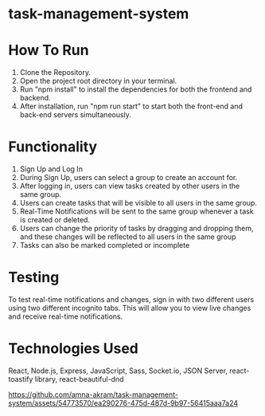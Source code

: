# task-management-system
# How To Run
1. Clone the Repository.
2. Open the project root directory in your terminal.
3. Run "npm install" to install the dependencies for both the frontend and backend.
4. After installation, run "npm run start" to start both the front-end and back-end servers simultaneously.

# Functionality
1. Sign Up and Log In
2. During Sign Up, users can select a group to create an account for.
3. After logging in, users can view tasks created by other users in the same group.
4. Users can create tasks that will be visible to all users in the same group.
5. Real-Time Notifications will be sent to the same group whenever a task is created or deleted.
6. Users can change the priority of tasks by dragging and dropping them, and these changes will be reflected to all users in the same group
7. Tasks can also be marked completed or incomplete

# Testing
To test real-time notifications and changes, sign in with two different users using two different incognito tabs. This will allow you to view live changes and receive real-time notifications.

# Technologies Used
React, Node.js, Express, JavaScript, Sass, Socket.io, JSON Server, react-toastify library, react-beautiful-dnd


https://github.com/amna-akram/task-management-system/assets/54773570/ea290276-475d-487d-9b97-56415aaa7a24

